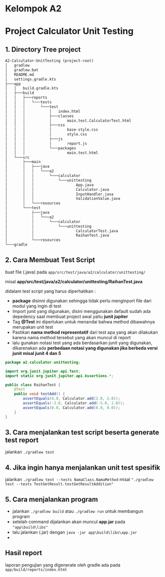# **Kelompok A2**
# Project Calculator Unit Testing
## 1. Directory Tree project
```md
A2-Calculator-UnitTesting (project-root)
│   gradlew
│   gradlew.bat
│   README.md
│   settings.gradle.kts
├───app
│   │   build.gradle.kts
│   ├───build
│   │   ├───reports
│   │   │   └───tests
│   │   │       └───test
│   │   │           │   index.html
│   │   │           ├───classes
│   │   │           │       main.test.CalculatorTest.html
│   │   │           ├───css
│   │   │           │       base-style.css
│   │   │           │       style.css
│   │   │           ├───js
│   │   │           │       report.js
│   │   │           └───packages
│   │   │                   main.test.html
│   └───src
│       ├───main
│       │   ├───java
│       │   │   └───a2
│       │   │       └───calculator
│       │   │           └───unittesting
│       │   │                   App.java
│       │   │                   Calculator.java
│       │   │                   InputHandler.java
│       │   │                   ValidationValue.java
│       │   └───resources
│       └───test
│           ├───java
│           │   └───a2
│           │       └───calculator
│           │           └───unittesting
│           │                   CalculatorTest.java
│           │                   RaihanTest.java
│           └───resources
└───gradle
```

## 2. Cara Membuat Test Script
buat file (.java) pada ```app/src/test/java/a2/calculator/unittesting/```

misal **app/src/test/java/a2/calculator/unittesting/RaihanTest.java**

didalam test script yang harus diperhatikan :
* **package** disinni digunakan sehingga tidak perlu menginport file dari modul yang ingin di test
* Import junit yang digunakan, disini menggunakan default sudah ada depedency saat membuat project awal yaitu **junit jupiter**
* Tag **@Test** ini diperlukan untuk menandai bahwa method dibawahnya merupakan unit test
* Pastikan **nama method representatif** dari test apa yang akan dilakukan karena nama method tersebut yang akan muncul di report
* lalu gunakan notasi test yang ada berdasarkan junit yang digunakan, dikarenakan ada **perbedaan notasi yang digunakan jika berbeda versi junit misal junit 4 dan 5**
```java
package a2.calculator.unittesting;

import org.junit.jupiter.api.Test;
import static org.junit.jupiter.api.Assertions.*;

public class RaihanTest {
    @Test
    public void testAdd() {
        assertEquals(4.0, Calculator.add(2.0, 2.0));
        assertEquals(-3.0, Calculator.add(-5.0, 2.0));
        assertEquals(0.0, Calculator.add(0.0, 0.0));
    }
}
```

## 3. Cara menjalankan test script beserta generate test report
jalankan ```./gradlew test```

## 4. Jika ingin hanya menjalankan unit test spesifik
jalankan ```./gradlew test --tests NamaClass.NamaMethod```
misal ```"./gradlew test --tests TestGetResult.testGetResultAddition"```

## 5. Cara menjalankan program
+ jalankan ```./gradlew build``` atau ```./gradlew run``` untuk membangun program
+ setelah command dijalankan akan muncul **app.jar** pada ```"app\build\libs"```
+ lalu jalankan (.jar) dengan ```java -jar app\build\libs\app.jar```
+ 
## Hasil report 
laporan pengujian yang digenerate oleh gradle ada pada ```app/build/reports/index.html```
